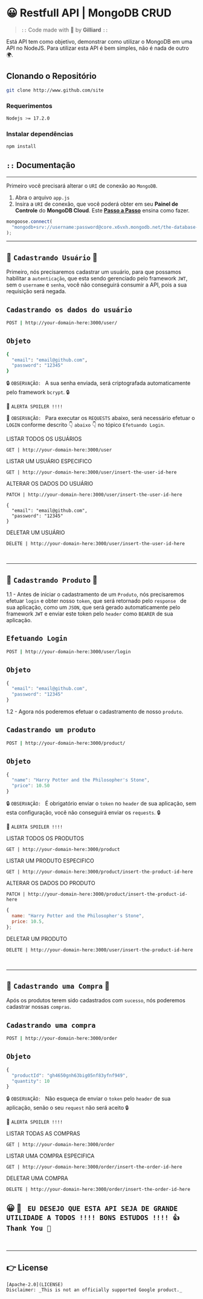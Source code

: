 # 😀 Restfull API | MongoDB CRUD

> `::` Code made with 💓 by **Gilliard** `::`

Está API tem como objetivo, demonstrar como utilizar o MongoDB em uma API no NodeJS. Para utilizar esta API é bem simples, não é nada de outro 🌍.

## Clonando o Repositório

```bash
git clone http://www.github.com/site
```

### Requerimentos

```bash
Nodejs >= 17.2.0
```

### Instalar dependências

```bash
npm install
```

## `::` **Documentação**

---

Primeiro você precisará alterar o `URI` de conexão ao `MongoDB`.

1. Abra o arquivo `app.js`
2. Insira a `URI` de conexão, que você poderá obter em seu **Painel de Controle** do **MongoDB Cloud**. Este [**Passo a Passo**](http://www.site.com) ensina como fazer.

```js
mongoose.connect(
  "mongodb+srv://username:password@core.x6vxh.mongodb.net/the-database-name-here?retryWrites=true&w=majority"
);
```

---

## 💎 `Cadastrando Usuário` 💎

Primeiro, nós precisaremos cadastrar um usuário, para que possamos habilitar a `autenticação`, que esta sendo gerenciado pelo framework `JWT`, sem o `username` e `senha`, você não conseguirá consumir a API, pois a sua requisição será negada.

## `Cadastrando os dados do usuário`

```bash
POST | http://your-domain-here:3000/user/
```

## `Objeto`

```bash
{
  "email": "email@github.com",
  "password": "12345"
}
```

🔒 `OBSERVAÇÃO: ` A sua senha enviada, será criptografada automaticamente pelo framework `bcrypt`. 🔒

🚨 `ALERTA SPOILER !!!!`

🔺 `OBSERVAÇÃO: ` Para executar os `REQUESTS` abaixo, será necessário efetuar o `LOGIN` conforme descrito 👇 `abaixo` 👇 no tópico `Efetuando Login`.

LISTAR TODOS OS USUÁRIOS

```
GET | http://your-domain-here:3000/user
```

LISTAR UM USUÁRIO ESPECIFICO

```
GET | http://your-domain-here:3000/user/insert-the-user-id-here
```

ALTERAR OS DADOS DO USUÁRIO

```
PATCH | http://your-domain-here:3000/user/insert-the-user-id-here
```

```
{
  "email": "email@github.com",
  "password": "12345"
}
```

DELETAR UM USUÁRIO

```
DELETE | http://your-domain-here:3000/user/insert-the-user-id-here
```

<br>

---

## 💎 `Cadastrando Produto` 💎

1.1 - Antes de iniciar o cadastramento de um `Produto`, nós precisaremos efetuar `login` e obter nosso `token`, que será retornado pelo `response ` de sua aplicação, como um `JSON`, que será gerado automaticamente pelo framework `JWT` e enviar este token pelo `header` como `BEARER` de sua aplicação.

## `Efetuando Login`

```bash
POST | http://your-domain-here:3000/user/login
```

## `Objeto`

```javascript
{
  "email": "email@github.com",
  "password": "12345"
}
```

1.2 - Agora nós poderemos efetuar o cadastramento de nosso `produto`.

## `Cadastrando um produto`

```bash
POST | http://your-domain-here:3000/product/
```

## `Objeto`

```javascript
{
  "name": "Harry Potter and the Philosopher's Stone",
  "price": 10.50
}
```

🔒 `OBSERVAÇÃO: ` É obrigatório enviar o `token` no `header` de sua aplicação, sem esta configuração, você não conseguirá enviar os `requests`. 🔒

🚨 `ALERTA SPOILER !!!!`

LISTAR TODOS OS PRODUTOS

```
GET | http://your-domain-here:3000/product
```

LISTAR UM PRODUTO ESPECIFICO

```
GET | http://your-domain-here:3000/product/insert-the-product-id-here
```

ALTERAR OS DADOS DO PRODUTO

```
PATCH | http://your-domain-here:3000/product/insert-the-product-id-here
```

```javascript
{
  name: "Harry Potter and the Philosopher's Stone",
  price: 10.5,
};
```

DELETAR UM PRODUTO

```
DELETE | http://your-domain-here:3000/user/insert-the-product-id-here
```

<br>

---

## 💎 `Cadastrando uma Compra` 💎

Após os produtos terem sido cadastrados com `sucesso`, nós poderemos cadastrar nossas `compras`.

## `Cadastrando uma compra`

```bash
POST | http://your-domain-here:3000/order
```

## `Objeto`

```javascript
{
  "productId": "gh4650gnh63big05nf83yfnf949",
  "quantity": 10
}
```

🔒 `OBSERVAÇÃO: ` Não esqueça de enviar o `token` pelo `header` de sua aplicação, senão o seu `request` não será aceito 🔒

🚨 `ALERTA SPOILER !!!!`

LISTAR TODAS AS COMPRAS

```
GET | http://your-domain-here:3000/order
```

LISTAR UMA COMPRA ESPECIFICA

```
GET | http://your-domain-here:3000/order/insert-the-order-id-here
```

DELETAR UMA COMPRA

```
DELETE | http://your-domain-here:3000/order/insert-the-order-id-here
```

## 😀 💓 ` EU DESEJO QUE ESTA API SEJA DE GRANDE UTILIDADE A TODOS !!!! BONS ESTUDOS !!!! 👍 Thank You 🤝`

<br>

---

## 👉 License

```
[Apache-2.0](LICENSE)
Disclaimer: _This is not an officially supported Google product._
```
